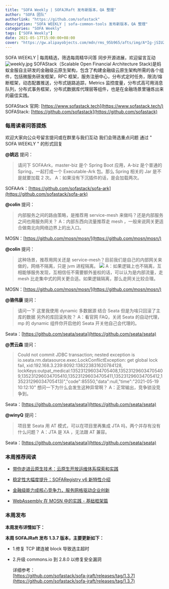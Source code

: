```yaml
---
title: "SOFA Weekly | SOFAJRaft 发布新版本，QA 整理"
author: "SOFA 团队"
authorlink: "https://github.com/sofastack"
description: "SOFA WEEKLY | sofa-common-tools 发布新版本，QA 整理"
categories: "SOFA Weekly"
tags: ["SOFA Weekly"]
date: 2021-05-17T15:00:00+08:00
cover: "https://gw.alipayobjects.com/mdn/rms_95b965/afts/img/A*Ig-jSIUZWx0AAAAAAAAAAAAAARQnAQ"
---
```

SOFA WEEKLY | 每周精选，筛选每周精华问答
同步开源进展，欢迎留言互动
![weekly.jpg](https://gw.alipayobjects.com/mdn/rms_95b965/afts/img/A*ARgKS6SuU7YAAAAAAAAAAAAAARQnAQ)
SOFAStack（Scalable Open Financial Architecture Stack)是蚂蚁金服自主研发的金融级云原生架构，包含了构建金融级云原生架构所需的各个组件，包括微服务研发框架，RPC 框架，服务注册中心，分布式定时任务，限流/熔断框架，动态配置推送，分布式链路追踪，Metrics 监控度量，分布式高可用消息队列，分布式事务框架，分布式数据库代理层等组件，也是在金融场景里锤炼出来的最佳实践。

SOFAStack 官网: [https://www.sofastack.tech](https://www.sofastack.tech/)
SOFAStack: [https://github.com/sofastack](https://github.com/sofastack)

### 每周读者问答提炼

欢迎大家向公众号留言提问或在群里与我们互动
我们会筛选重点问题
通过 " SOFA WEEKLY " 的形式回复

**@姚远** 提问：

> 请问下 SOFAArk，master-biz 是个 Spring Boot 应用，A-biz 是个普通的 Spring，一起打成一个 Executable-Ark 包。那么 Spring 相关的 Jar 是不是就要加载 2 次。
A：如果没有下沉插件的话，是会加载两次。

SOFAArk：[https://github.com/sofastack/sofa-ark](https://github.com/sofastack/sofa-ark)

**@colin** 提问：

> 内部服务之间的路由策略，是推荐用 service-mesh 来做吗？还是内部服务之间也用服务网关？
A：内部东西向流量推荐走 mesh ，一般来说网关更适合做南北向网络边界上的出入口。

MOSN：[https://github.com/mosn/mosn/](https://github.com/mosn/mosn/)

**@colin** 提问：

> 这种场景，推荐用网关还是 service-mesh？目前我们是自己的内部网关来做的，网络不隔离，只是 jvm 进程隔离。
>![](https://gw.alipayobjects.com/mdn/sofastack/afts/img/A*iZ-6QaXysYUAAAAAAAAAAAAAARQnAQ)
A：如果逻辑上也不隔离，互相能够服务发现，互相信任不需要额外鉴权的话，可以认为是内部流量，走 mesh 比走集中式的网关更合适。如果逻辑隔离，那么走网关比较合理。

MOSN：[https://github.com/mosn/mosn/](https://github.com/mosn/mosn/)

**@骆伟康** 提问：

> 请问一下 这里我使用 dynamic 多数据源 结合 Seata 但是为啥只回滚了主库的数据 另外的库回滚失败？
A：看官网 FAQ，关闭 Seata 的自动代理，mp 的 dynamic 组件你开启他的 Seata 开关他自己会代理的。

Seata：[https://github.com/seata/seata](https://github.com/seata/seata)

**@贾云森** 提问：

> Could not commit JDBC transaction; 
>nested exception is io.seata.rm.datasource.exec.LockConflictException: get global lock fail, xid:192.168.3.239:8092:138223831620784128, lockKeys:outpat_medical:135231296034705408,135231296034705409,135231296034705410,135231296034705411,135231296034705412,135231296034705413)","code":85550,"data":null,"time":"2021-05-19 10:12:10"
想问一下为什么会发生这种异常啊？
A：正常输出，竞争锁没竞争到。

Seata：[https://github.com/seata/seata](https://github.com/seata/seata)

**@winyQ** 提问：

> 项目里 Seata 用 AT 模式，可以在项目里再集成 JTA 吗，两个并存有没有什么问题？
A：JTA 是 XA ，无法跟 AT 兼容。

Seata：[https://github.com/seata/seata](https://github.com/seata/seata)

### 本周推荐阅读

- [带你走进云原生技术：云原生开放运维体系探索和实践](https://mp.weixin.qq.com/s?__biz=MzUzMzU5Mjc1Nw==&mid=2247488044&idx=1&sn=ef6300d4b451723aa5001cd3deb17fbc&chksm=faa0fdf6cdd774e03ccd9130099674720a81e7e109ecf810af147e08778c6582636769646490&scene=21)

- [稳定性大幅度提升：SOFARegistry v6 新特性介绍](https://mp.weixin.qq.com/s?__biz=MzUzMzU5Mjc1Nw==&mid=2247487799&idx=1&sn=3f2c120cd6d6e653e0d7c2805e2935ae&chksm=faa0feedcdd777fbebe262adc8ce044455e2056945460d06b5d3af3588dfd3403ca2a976fa37&scene=21)

- [金融级能力成核心竞争力，服务网格驱动企业创新](https://mp.weixin.qq.com/s?__biz=MzUzMzU5Mjc1Nw==&mid=2247487660&idx=1&sn=d5506969b7eb25efcbf52b45a864eada&chksm=faa0ff76cdd77660de430da730036022fff6d319244731aeee5d41d08e3a60c23af4ee6e9bb2&scene=21)

- [WebAssembly 在 MOSN 中的实践 - 基础框架篇](http://mp.weixin.qq.com/s?__biz=MzUzMzU5Mjc1Nw==&mid=2247487357&idx=1&sn=f9a8d34452c4b777fe8094cddb17ad7e&chksm=faa0e0a7cdd769b1c767cf15ca736ceca6fb5626b0363db908f4ead7e814e275fecd3037a13e&scene=21)

### 本周发布

**本周发布详情如下：**

**本周 SOFAJRaft 发布 1.3.7 版本，主要更新如下：**

- 1.修复 TCP 建连被 block 导致选主超时
- 2.升级 commons.io 到 2.8.0 以修复安全漏洞

    详细参考：<br />[https://github.com/sofastack/sofa-jraft/releases/tag/1.3.7](https://github.com/sofastack/sofa-jraft/releases/tag/1.3.7)
